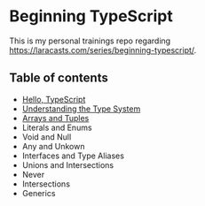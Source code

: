 # Beginning TypeScript

This is my personal trainings repo regarding https://laracasts.com/series/beginning-typescript/.

## Table of contents

- [Hello, TypeScript](/01)
- [Understanding the Type System](/02)
- [Arrays and Tuples](/03)
- Literals and Enums
- Void and Null
- Any and Unkown
- Interfaces and Type Aliases
- Unions and Intersections
- Never
- Intersections
- Generics
